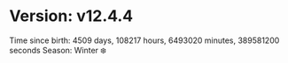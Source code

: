 # Version: v12.4.4
Time since birth: 4509 days, 108217 hours, 6493020 minutes, 389581200 seconds
Season: Winter ❄️

